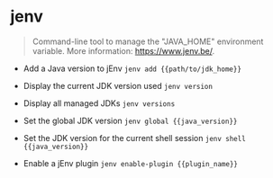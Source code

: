 # jenv
> Command-line tool to manage the "JAVA_HOME" environment variable.
> More information: <https://www.jenv.be/>.

- Add a Java version to jEnv
`jenv add {{path/to/jdk_home}}`

- Display the current JDK version used
`jenv version`

- Display all managed JDKs
`jenv versions`

- Set the global JDK version
`jenv global {{java_version}}`

- Set the JDK version for the current shell session
`jenv shell {{java_version}}`

- Enable a jEnv plugin
`jenv enable-plugin {{plugin_name}}`
